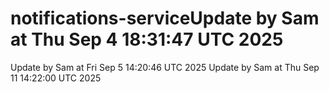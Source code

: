 # notifications-serviceUpdate by Sam at Thu Sep  4 18:31:47 UTC 2025
Update by Sam at Fri Sep  5 14:20:46 UTC 2025
Update by Sam at Thu Sep 11 14:22:00 UTC 2025
